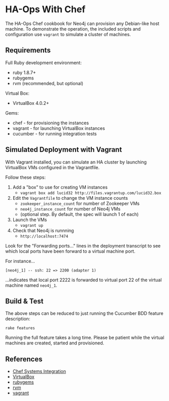 HA-Ops With Chef
================

The HA-Ops Chef cookbook for Neo4j can provision any Debian-like host 
machine. To demonstrate the operation, the included scripts and
configuration use `vagrant` to simulate a cluster of machines.

Requirements
------------

Full Ruby development environment:

* ruby 1.8.7+
* rubygems 
* rvm (recommended, but optional)

Virtual Box:

* VirtualBox 4.0.2+

Gems:

* chef - for provisioning the instances
* vagrant - for launching VirtualBox instances
* cucumber - for running integration tests

Simulated Deployment with Vagrant
---------------------------------

With Vagrant installed, you can simulate an HA cluster by launching
VirtualBox VMs configured in the Vagrantfile.

Follow these steps:

1. Add a "box" to use for creating VM instances
   * `vagrant box add lucid32 http://files.vagrantup.com/lucid32.box`
2. Edit the `Vagrantfile` to change the VM instance counts
   * `zookeeper_instance_count` for number of Zookeeper VMs
   * `neo4j_instance_count` for number of Neo4j VMs
   * (optional step. By default, the spec will launch 1 of each)
3. Launch the VMs
   * `vagrant up`
4. Check that Neo4j is runnning
   * `http://localhost:7474`

Look for the "Forwarding ports..." lines in the deployment transcript
to see which local ports have been forward to a virtual machine port.

For instance...

    [neo4j_1] -- ssh: 22 => 2200 (adapter 1)

...indicates that local port 2222 is forwarded to virtual port 22
of the virtual machine named `neo4j_1`.

Build & Test
------------

The above steps can be reduced to just running the Cucumber BDD
feature description:

`rake features`

Running the full feature takes a long time. Please be patient while
the virtual machines are created, started and provisioned.

References
----------

* [Chef Systems Integration](http://www.opscode.com/chef)
* [VirtualBox](http://www.virtualbox.org/)
* [rubygems](http://rubygems.org/)
* [rvm](http://rvm.beginrescueend.com/)
* [vagrant](http://vagrantup.com/)

